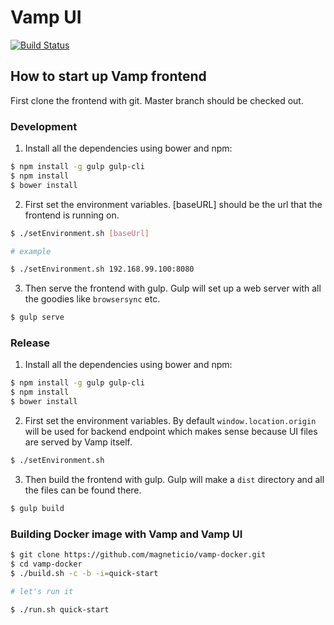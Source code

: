 # Vamp UI

[![Build Status](https://travis-ci.org/magneticio/vamp-ui.svg?branch=master)](https://travis-ci.org/magneticio/vamp-ui)

## How to start up Vamp frontend

First clone the frontend with git. Master branch should be checked out.

### Development

1) Install all the dependencies using bower and npm:

```sh
$ npm install -g gulp gulp-cli
$ npm install
$ bower install
```

2) First set the environment variables. [baseURL] should be the url that the frontend is running on.

```sh
$ ./setEnvironment.sh [baseUrl]

# example

$ ./setEnvironment.sh 192.168.99.100:8080
```

3) Then serve the frontend with gulp. Gulp will set up a web server with all the goodies like `browsersync` etc.

```sh
$ gulp serve
```

### Release

1) Install all the dependencies using bower and npm:

```sh
$ npm install -g gulp gulp-cli
$ npm install
$ bower install
```

2) First set the environment variables. By default `window.location.origin` will be used for backend endpoint which makes sense because UI files are served by Vamp itself.

```sh
$ ./setEnvironment.sh
```

3) Then build the frontend with gulp. Gulp will make a `dist` directory and all the files can be found there.

```sh
$ gulp build
```

### Building Docker image with Vamp and Vamp UI

```sh
$ git clone https://github.com/magneticio/vamp-docker.git
$ cd vamp-docker
$ ./build.sh -c -b -i=quick-start

# let's run it

$ ./run.sh quick-start
```